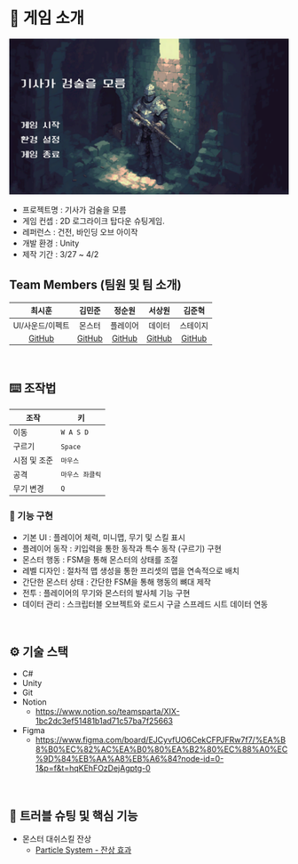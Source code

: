 # 📝 게임 소개
<img src="https://github.com/Team-XIX/I_Dont_Know_Sword/blob/main/knightnosword.PNG?raw=true" width="800">

- 프로젝트명 : 기사가 검술을 모름
- 게임 컨셉 : 2D 로그라이크 탑다운 슈팅게임.
- 레퍼런스 : 건전, 바인딩 오브 아이작
- 개발 환경 : Unity
- 제작 기간 : 3/27 ~ 4/2

## Team Members (팀원 및 팀 소개)
| 최시훈 | 김민준 | 정순원 | 서상원 | 김준혁 |
|:------:|:------:|:------:|:------:|:------:|
| UI/사운드/이펙트 | 몬스터 | 플레이어 | 데이터 | 스테이지 |
| [GitHub](https://github.com/Punksoda) | [GitHub](https://github.com/Toaaaa) | [GitHub](https://github.com/jsw981117) | [GitHub](https://github.com/sangweon25) | [GitHub](https://github.com/chajungto) |


<br />

## ⌨️ 조작법

| 조작 | 키 |
|------|----|
| 이동 | `W A S D` |
| 구르기 | `Space` |
| 시점 및 조준 | `마우스` |
| 공격 | `마우스 좌클릭` |
| 무기 변경 | `Q` |


### 📌 기능 구현
- 기본 UI : 플레이어 체력, 미니맵, 무기 및 스킬 표시
- 플레이어 동작 : 키입력을 통한 동작과 특수 동작 (구르기) 구현
- 몬스터 행동 : FSM을 통해 몬스터의 상태를 조절
- 레벨 디자인 : 절차적 맵 생성을 통한 프리셋의 맵을 연속적으로 배치
- 간단한 몬스터 상태 : 간단한 FSM을 통해 행동의 뼈대 제작
- 전투 : 플레이어의 무기와 몬스터의 발사체 기능 구현 
- 데이터 관리 : 스크립터블 오브젝트와 로드시 구글 스프레드 시트 데이터 연동



<br />

## ⚙ 기술 스택
- C#
- Unity
- Git
- Notion
    - https://www.notion.so/teamsparta/XIX-1bc2dc3ef51481b1ad71c57ba7f25663
- Figma
    - https://www.figma.com/board/EJCyvfUO6CekCFPJFRw7f7/%EA%B8%B0%EC%82%AC%EA%B0%80%EA%B2%80%EC%88%A0%EC%9D%84%EB%AA%A8%EB%A6%84?node-id=0-1&p=f&t=hqKEhFOzDejAgptg-0


<br />

## 🤔 트러블 슈팅 및 핵심 기능 
- 몬스터 대쉬스킬 잔상
    - [Particle System - 잔상 효과](https://toacode.tistory.com/42)
 


<br />
